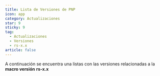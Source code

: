 ```yaml
---
title: Lista de Versiones de PNP
icon: app
category: Actualizaciones
star: 9
sticky: 9
tag:
  - Actualizaciones
  - Versiones
  - rs-x.x
article: false
---
```


A continuación se encuentra una listas con las versiones relacionadas a la **macro versión** **rs-x.x**
